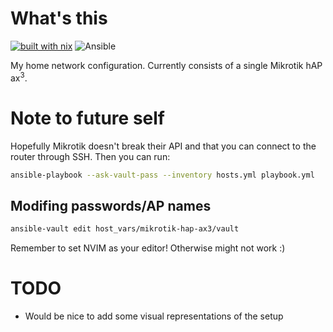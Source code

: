 # What's this
[![built with nix](https://builtwithnix.org/badge.svg)](https://builtwithnix.org)
![Ansible](https://img.shields.io/badge/ansible-%231A1918.svg?style=for-the-badge&logo=ansible&logoColor=white)

My home network configuration.
Currently consists of a single Mikrotik hAP ax<sup>3</sup>.

# Note to future self
Hopefully Mikrotik doesn't break their API and that you can connect to the router through SSH.
Then you can run:

```sh
ansible-playbook --ask-vault-pass --inventory hosts.yml playbook.yml 
```

## Modifing passwords/AP names

```sh
ansible-vault edit host_vars/mikrotik-hap-ax3/vault
```

Remember to set NVIM as your editor! Otherwise might not work :)

# TODO
- Would be nice to add some visual representations of the setup
